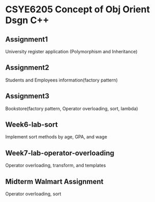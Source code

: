 # CSYE6205 Concept of Obj Orient Dsgn C++
## Assignment1
University register application (Polymorphism and Inheritance)
## Assignment2
Students and Employees information(factory pattern)
## Assignment3
Bookstore(factory pattern, Operator overloading, sort, lambda)
## Week6-lab-sort
Implement sort methods by age, GPA, and wage
## Week7-lab-operator-overloading
Operator overloading, transform, and templates
## Midterm Walmart Assignment
Operator overloading, sort
